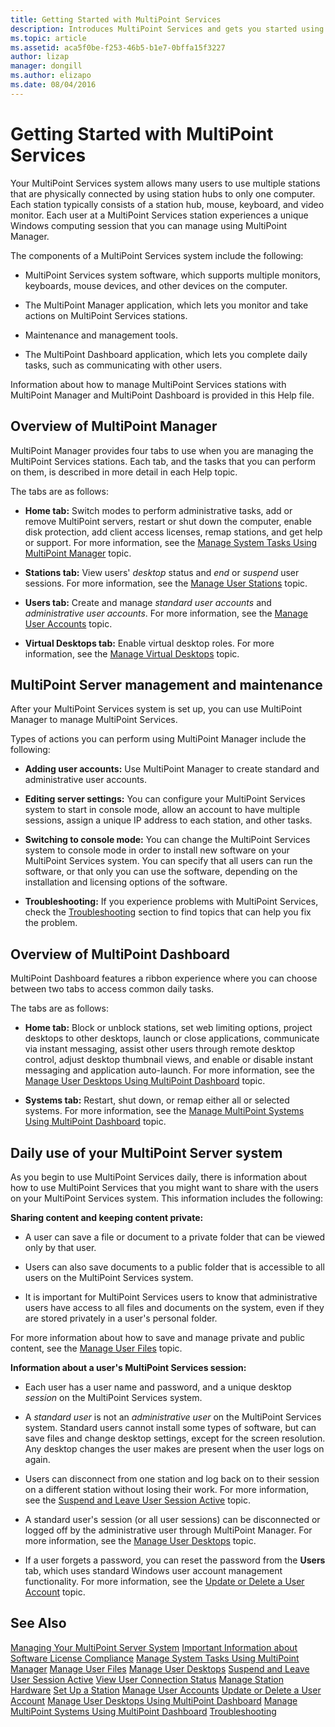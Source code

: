 ```yaml
---
title: Getting Started with MultiPoint Services
description: Introduces MultiPoint Services and gets you started using it.
ms.topic: article
ms.assetid: aca5f0be-f253-46b5-b1e7-0bffa15f3227
author: lizap
manager: dongill
ms.author: elizapo
ms.date: 08/04/2016
---
```

# Getting Started with MultiPoint Services
Your MultiPoint Services system allows many users to use multiple stations that are physically connected by using station hubs to only one computer. Each station typically consists of a station hub, mouse, keyboard, and video monitor. Each user at a MultiPoint Services station experiences a unique Windows computing session that you can manage using MultiPoint Manager.

The components of a MultiPoint Services system include the following:

-   MultiPoint Services system software, which supports multiple monitors, keyboards, mouse devices, and other devices on the computer.

-   The MultiPoint Manager application, which lets you monitor and take actions on MultiPoint Services stations.

-   Maintenance and management tools.

-   The MultiPoint Dashboard application, which lets you complete daily tasks, such as communicating with other users.

Information about how to manage MultiPoint Services stations with MultiPoint Manager and MultiPoint Dashboard is provided in this Help file.

## Overview of MultiPoint Manager
MultiPoint Manager provides four tabs to use when you are managing the MultiPoint Services stations. Each tab, and the tasks that you can perform on them, is described in more detail in each Help topic.

The tabs are as follows:

-   **Home tab:** Switch modes to perform administrative tasks, add or remove MultiPoint servers, restart or shut down the computer, enable disk protection, add client access licenses, remap stations, and get help or support. For more information, see the [Manage System Tasks Using MultiPoint Manager](Manage-System-Tasks-Using-MultiPoint-Manager.md) topic.

-   **Stations tab:** View users' *desktop* status and *end* or *suspend* user sessions. For more information, see the [Manage User Stations](Manage-User-Stations.md) topic.

-   **Users tab:** Create and manage *standard user accounts* and *administrative user accounts*. For more information, see the [Manage User Accounts](Manage-User-Accounts.md) topic.

-   **Virtual Desktops tab:** Enable virtual desktop roles. For more information, see the [Manage Virtual Desktops](Manage-Virtual-Desktops.md) topic.

## MultiPoint Server management and maintenance
After your MultiPoint Services system is set up, you can use MultiPoint Manager to manage MultiPoint Services.

Types of actions you can perform using MultiPoint Manager include the following:

-   **Adding user accounts:** Use MultiPoint Manager to create standard and administrative user accounts.

-   **Editing server settings:** You can configure your MultiPoint Services system to start in console mode, allow an account to have multiple sessions, assign a unique IP address to each station, and other tasks.

-   **Switching to console mode:** You can change the MultiPoint Services system to console mode in order to install new software on your MultiPoint Services system. You can specify that all users can run the software, or that only you can use the software, depending on the installation and licensing options of the software.

-   **Troubleshooting:** If you experience problems with MultiPoint Services, check the [Troubleshooting](Troubleshooting.md) section to find topics that can help you fix the problem.

## Overview of MultiPoint Dashboard
MultiPoint Dashboard features a ribbon experience where you can choose between two tabs to access common daily tasks.

The tabs are as follows:

-   **Home tab:** Block or unblock stations, set web limiting options, project desktops to other desktops, launch or close applications, communicate via instant messaging, assist other users through remote desktop control, adjust desktop thumbnail views, and enable or disable instant messaging and application auto-launch. For more information, see the [Manage User Desktops Using MultiPoint Dashboard](Manage-User-Desktops-Using-MultiPoint-Dashboard.md) topic.

-   **Systems tab:** Restart, shut down, or remap either all or selected systems. For more information, see the [Manage MultiPoint Systems Using MultiPoint Dashboard](Manage-MultiPoint-Systems-Using-MultiPoint-Dashboard.md) topic.

## Daily use of your MultiPoint Server system
As you begin to use MultiPoint Services daily, there is information about how to use MultiPoint Services that you might want to share with the users on your MultiPoint Services system. This information includes the following:

**Sharing content and keeping content private:**

-   A user can save a file or document to a private folder that can be viewed only by that user.

-   Users can also save documents to a public folder that is accessible to all users on the MultiPoint Services system.

-   It is important for MultiPoint Services users to know that administrative users have access to all files and documents on the system, even if they are stored privately in a user's personal folder.

For more information about how to save and manage private and public content, see the [Manage User Files](Manage-User-Files.md) topic.

**Information about a user's MultiPoint Services session:**

-   Each user has a user name and password, and a unique desktop *session* on the MultiPoint Services system.

-   A *standard user* is not an *administrative user* on the MultiPoint Services system. Standard users cannot install some types of software, but can save files and change desktop settings, except for the screen resolution. Any desktop changes the user makes are present when the user logs on again.

-   Users can disconnect from one station and log back on to their session on a different station without losing their work. For more information, see the [Suspend and Leave User Session Active](Suspend-and-Leave-User-Session-Active.md) topic.

-   A standard user's session (or all user sessions) can be disconnected or logged off by the administrative user through MultiPoint Manager. For more information, see the [Manage User Desktops](manage-user-desktops-using-multipoint-dashboard.md) topic.

-   If a user forgets a password, you can reset the password from the **Users** tab, which uses standard Windows user account management functionality. For more information, see the [Update or Delete a User Account](Update-or-Delete-a-User-Account.md) topic.

## See Also
[Managing Your MultiPoint Server System](managing-your-multipoint-services-system.md)
[Important Information about Software License Compliance](./multipoint-software-license-compliance.md)
[Manage System Tasks Using MultiPoint Manager](Manage-System-Tasks-Using-MultiPoint-Manager.md)
[Manage User Files](Manage-User-Files.md)
[Manage User Desktops](manage-user-desktops-using-multipoint-dashboard.md)
[Suspend and Leave User Session Active](Suspend-and-Leave-User-Session-Active.md)
[View User Connection Status](View-User-Connection-Status.md)
[Manage Station Hardware](Manage-Station-Hardware.md)
[Set Up a Station](Set-Up-a-Station.md)
[Manage User Accounts](Manage-User-Accounts.md)
[Update or Delete a User Account](Update-or-Delete-a-User-Account.md)
[Manage User Desktops Using MultiPoint Dashboard](Manage-User-Desktops-Using-MultiPoint-Dashboard.md)
[Manage MultiPoint Systems Using MultiPoint Dashboard](Manage-MultiPoint-Systems-Using-MultiPoint-Dashboard.md)
[Troubleshooting](Troubleshooting.md)